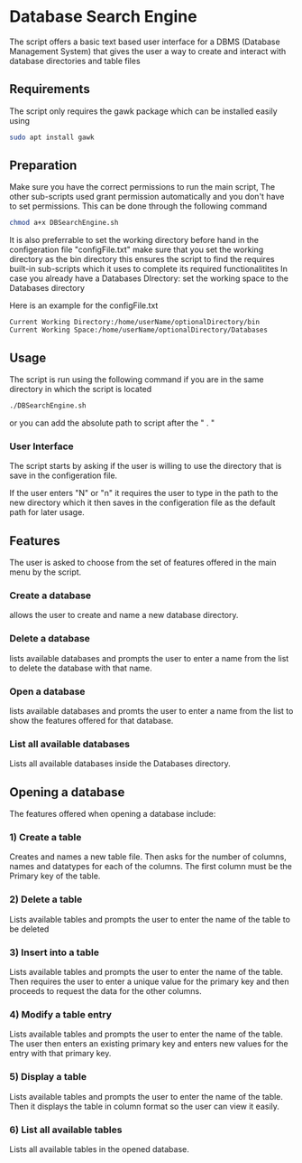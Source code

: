 # Database Search Engine

The script offers a basic text based user interface for a DBMS (Database Management System) that gives the user a way to create and interact with database directories and table files

## Requirements

The script only requires the gawk package which can be installed easily using

```bash
sudo apt install gawk
```

## Preparation

Make sure you have the correct permissions to run the main script, The other sub-scripts used grant permission automatically and you don't have to set permissions.
This can be done through the following command

```bash
chmod a+x DBSearchEngine.sh
```

It is also preferrable to set the working directory before hand in the configeration file "configFile.txt"
make sure that you set the working directory as the bin directory this ensures the script to find the requires built-in sub-scripts which it uses to complete its required functionalitites 
In case you already have a Databases DIrectory: set the working space to the Databases directory

Here is an example for the configFile.txt

```
Current Working Directory:/home/userName/optionalDirectory/bin
Current Working Space:/home/userName/optionalDirectory/Databases
```

## Usage

The script is run using the following command if you are in the same directory in which the script is located

```bash
./DBSearchEngine.sh
```

or you can add the absolute path to script after the " . "

### User Interface

The script starts by asking if the user is willing to use the directory that is save in the configeration file.

If the user enters "N" or "n" it requires the user to type in the path to the new directory which it then saves in the configeration file as the default path for later usage.

## Features

The user is asked to choose from the set of features offered in the main menu by the script.

### Create a database

allows the user to create and name a new database directory.

### Delete a database

lists available databases and prompts the user to enter a name from the list to delete the database with that name.

### Open a database

lists available databases and promts the user to enter a name from the list to show the features offered for that database.

### List all available databases

Lists all available databases inside the Databases directory.


## Opening a database

The features offered when opening a database include:

### 1) Create a table

Creates and names a new table file.
Then asks for the number of columns, names and datatypes for each of the columns.
The first column must be the Primary key of the table.

### 2) Delete a table

Lists available tables and prompts the user to enter the name of the table to be deleted

### 3) Insert into a table

Lists available tables and prompts the user to enter the name of the table.
Then requires the user to enter a unique value for the primary key and then proceeds to request the data for the other columns.

### 4) Modify a table entry

Lists available tables and prompts the user to enter the name of the table.
The user then enters an existing primary key and enters new values for the entry with that primary key.

### 5) Display a table

Lists available tables and prompts the user to enter the name of the table.
Then it displays the table in column format so the user can view it easily.

### 6) List all available tables

Lists all available tables in the opened database.
